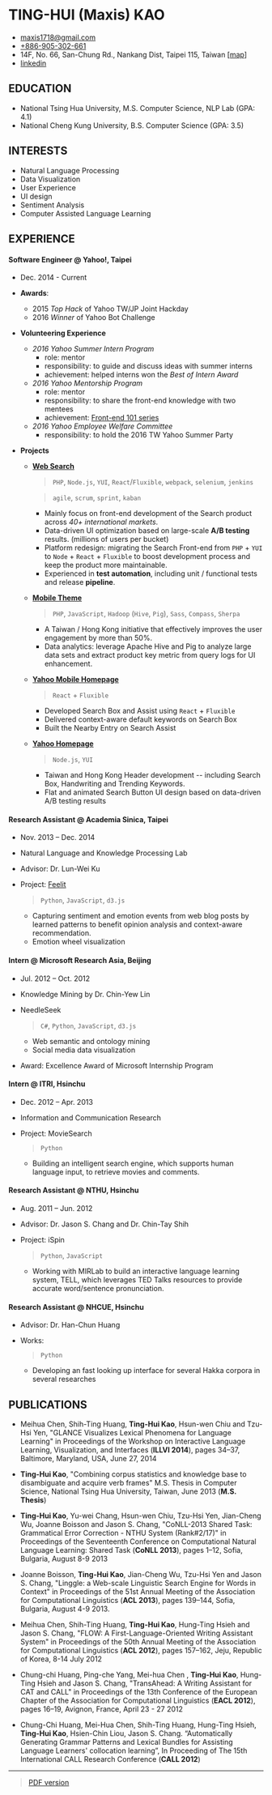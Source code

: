 
# TING-HUI (Maxis) KAO 

* maxis1718@gmail.com 
* [+886-905-302-661](tel:+886-905-302-661)
* 14F, No. 66, San-Chung Rd., Nankang Dist, Taipei 115, Taiwan [[map](https://goo.gl/dl1fK6)]
* [linkedin](https://www.linkedin.com/in/maxiskao)

## EDUCATION
* National Tsing Hua University, M.S. Computer Science, NLP Lab (GPA: 4.1)
* National Cheng Kung University, B.S. Computer Science (GPA: 3.5)

## INTERESTS
* Natural Language Processing 
* Data Visualization
* User Experience 
* UI design
* Sentiment Analysis
* Computer Assisted Language Learning

## EXPERIENCE

#### Software Engineer @ Yahoo!, Taipei
- Dec. 2014 - Current

- **Awards**:
  - 2015 *Top Hack* of Yahoo TW/JP Joint Hackday
  - 2016 *Winner* of Yahoo Bot Challenge

- **Volunteering Experience**
  - *2016 Yahoo Summer Intern Program*
    - role: mentor
    - responsibility: to guide and discuss ideas with summer interns
    - achievement: helped interns won the *Best of Intern Award*
  - *2016 Yahoo Mentorship Program*
    - role: mentor
    - responsibility: to share the front-end knowledge with two mentees
    - achievement: [Front-end 101 series](http://www.slideshare.net/maxiskao/frontend-101-javascript-oop)
  - *2016 Yahoo Employee Welfare Committee*
    - responsibility: to hold the 2016 TW Yahoo Summer Party

- **Projects**
  - [**Web Search**](https://tw.search.yahoo.com/search?p=maxiskao)
    > `PHP`, `Node.js`, `YUI`, `React`/`Fluxible`, `webpack`, `selenium`, `jenkins`
    
    > `agile`, `scrum`, `sprint`, `kaban`
    - Mainly focus on front-end development of the Search product across *40+ international markets*.
    - Data-driven UI optimization based on large-scale **A/B testing** results. (millions of users per bucket)
    - Platform redesign: migrating the Search Front-end from `PHP` + `YUI` to `Node` + `React` + `Fluxible` to boost development process and keep the product more maintainable.
    - Experienced in **test automation**, including unit / functional tests and release **pipeline**.

  - [**Mobile Theme**](http://yahoosearchtheme.tumblr.com/)
    > `PHP`, `JavaScript`, `Hadoop` (`Hive`, `Pig`), `Sass`, `Compass`, `Sherpa`
    - A Taiwan / Hong Kong initiative that effectively improves the user engagement by more than 50%.
    - Data analytics: leverage Apache Hive and Pig to analyze large data sets and extract product key metric from query logs for UI enhancement.

  - [**Yahoo Mobile Homepage**](https://tw.mobi.yahoo.com)
    > `React` + `Fluxible`
    - Developed Search Box and Assist using `React` + `Fluxible`
    - Delivered context-aware default keywords on Search Box
    - Built the Nearby Entry on Search Assist

  - [**Yahoo Homepage**](https://tw.yahoo.com)
    > `Node.js`, `YUI`
    - Taiwan and Hong Kong Header development -- including Search Box, Handwriting and Trending Keywords.
    - Flat and animated Search Button UI design based on data-driven A/B testing results

#### Research Assistant @ Academia Sinica, Taipei
- Nov. 2013 – Dec. 2014
- Natural Language and Knowledge Processing Lab
- Advisor: Dr. Lun-Wei Ku
- Project: [Feelit](http://doraemon.iis.sinica.edu.tw/feelit/)

  > `Python`, `JavaScript`, `d3.js`

  - Capturing sentiment and emotion events from web blog posts by learned patterns to benefit opinion analysis and context-aware recommendation.
  - Emotion wheel visualization

#### Intern @ Microsoft Research Asia, Beijing
- Jul. 2012 – Oct. 2012
- Knowledge Mining by Dr. Chin-Yew Lin
- NeedleSeek

  > `C#`, `Python`, `JavaScript`, `d3.js`
  
  -	Web semantic and ontology mining
  -	Social media data visualization
- Award: Excellence Award of Microsoft Internship Program

#### Intern @ ITRI, Hsinchu
- Dec. 2012 – Apr. 2013
- Information and Communication Research
- Project: MovieSearch

  > `Python`
  
  - Building an intelligent search engine, which supports human language input, to retrieve movies and comments.

#### Research Assistant @ NTHU, Hsinchu
- Aug. 2011 – Jun. 2012
- Advisor: Dr. Jason S. Chang and Dr. Chin-Tay Shih
- Project: iSpin

  > `Python`, `JavaScript`
  
  - Working with MIRLab to build an interactive language learning system, TELL, which leverages TED Talks resources to provide accurate word/sentence pronunciation.

#### Research Assistant @ NHCUE, Hsinchu
- Advisor: Dr. Han-Chun Huang
- Works: 

  > `Python`
  
  - Developing an fast looking up interface for several Hakka corpora in several researches

## PUBLICATIONS

* Meihua Chen, Shih-Ting Huang, **Ting-Hui Kao**, Hsun-wen Chiu and Tzu-Hsi Yen, "GLANCE Visualizes Lexical Phenomena for Language Learning" in Proceedings of the Workshop on Interactive Language Learning, Visualization, and Interfaces (**ILLVI 2014**), pages 34–37, Baltimore, Maryland, USA, June 27, 2014

* **Ting-Hui Kao**, "Combining corpus statistics and knowledge base to disambiguate and acquire verb frames" M.S. Thesis in Computer Science, National Tsing Hua University, Taiwan, June 2013 (**M.S. Thesis**)

* **Ting-Hui Kao**, Yu-wei Chang, Hsun-wen Chiu, Tzu-Hsi Yen, Jian-Cheng Wu, Joanne Boisson and Jason S. Chang, "CoNLL-2013 Shared Task: Grammatical Error Correction - NTHU System (Rank#2/17)" in Proceedings of the Seventeenth Conference on Computational Natural Language Learning: Shared Task (**CoNLL 2013**), pages 1–12, Sofia, Bulgaria, August 8-9 2013

* Joanne Boisson, **Ting-Hui Kao**, Jian-Cheng Wu, Tzu-Hsi Yen and Jason S. Chang, "Linggle: a Web-scale Linguistic Search Engine for Words in Context" in Proceedings of the 51st Annual Meeting of the Association for Computational Linguistics (**ACL 2013**), pages 139–144, Sofia, Bulgaria, August 4-9 2013.

* Meihua Chen, Shih-Ting Huang, **Ting-Hui Kao**, Hung-Ting Hsieh and Jason S. Chang, "FLOW: A First-Language-Oriented Writing Assistant System" in Proceedings of the 50th Annual Meeting of the Association for Computational Linguistics (**ACL 2012**), pages 157–162, Jeju, Republic of Korea, 8-14 July 2012

* Chung-chi Huang, Ping-che Yang, Mei-hua Chen , **Ting-Hui Kao**, Hung-Ting Hsieh and Jason S. Chang, "TransAhead: A Writing Assistant for CAT and CALL" in Proceedings of the 13th Conference of the European Chapter of the Association for Computational Linguistics (**EACL 2012**), pages 16–19, Avignon, France, April 23 - 27 2012

* Chung-Chi Huang, Mei-Hua Chen, Shih-Ting Huang, Hung-Ting Hsieh, **Ting-Hui Kao**, Hsien-Chin Liou, Jason S. Chang. “Automatically Generating Grammar Patterns and Lexical Bundles for Assisting Language Learners' collocation learning”, In Proceeding of The 15th International CALL Research Conference (**CALL 2012**)


---

> [PDF version](http://maxis1718.github.io/static/files/Maxis-CV-with-pubs.pdf)
